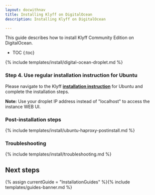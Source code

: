 ```yaml
---
layout: docwithnav
title: Installing Klyff on DigitalOcean 
description: Installing Klyff on DigitalOcean

---
```


This guide describes how to install Klyff Community Edition on DigitalOcean. 

* TOC
{:toc}

{% include templates/install/digital-ocean-droplet.md %} 

### Step 4. Use regular installation instruction for Ubuntu

Please navigate to the Klyff [**installation instruction**](/docs/user-guide/install/ubuntu/) 
for Ubuntu and complete the installation steps.

**Note:** Use your droplet IP address instead of "localhost" to access the instance WEB UI.

### Post-installation steps

{% include templates/install/ubuntu-haproxy-postinstall.md %}

### Troubleshooting

{% include templates/install/troubleshooting.md %}

## Next steps

{% assign currentGuide = "InstallationGuides" %}{% include templates/guides-banner.md %}




